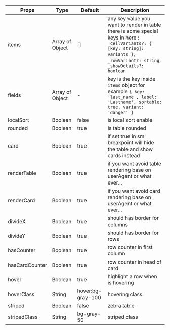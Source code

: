 | Props | Type | Default | Description |
| ------------ | ------------ | ------------ | ------------ |
| items | Array of Object | [] | any key value you want to render in table there is some special keys in here : `_cellVariants?: { [key: string]: variants }`, `_rowVariant?: string`, `_showDetails?: boolean` |
| fields | Array of Object  | - | key is the key inside `items` object for example `{ key: 'last_name', label: 'Lastname', sortable: true, variant: 'danger' }` |
| localSort | Boolean | false | is local sort enable |
| rounded | Boolean | true | is table rounded |
| card | Boolean | true | if set true in sm breakpoint will hide the table and show cards instead |
| renderTable | Boolean | true | if you want avoid table rendering base on userAgent or what ever... |
| renderCard | Boolean | true | if you want avoid card rendering base on userAgent or what ever... |
| divideX | Boolean | true | should has border for columns |
| divideY | Boolean | true | should has border for rows |
| hasCounter | Boolean | true | row counter in first column |
| hasCardCounter | Boolean | true | row counter in head of card |
| hover | Boolean | true | highlight a row when is hovering |
| hoverClass | String | hover:bg-gray-100 | hovering class |
| striped | Boolean | false | zebra table |
| stripedClass | String | bg-gray-50 | striped class |




[comment]: <> (### slots)

[comment]: <> (| name | description)

[comment]: <> (| ------------ | ------------ |)

[comment]: <> (| title | for custom styled title|)

[comment]: <> (| text | for custom styled text|)

[comment]: <> (component will pass any useful information to slots : )

[comment]: <> ( 1. bind  -> current item)

[comment]: <> ( 2. show  -> if item is showing)

[comment]: <> ( 3. index -> current item index)

